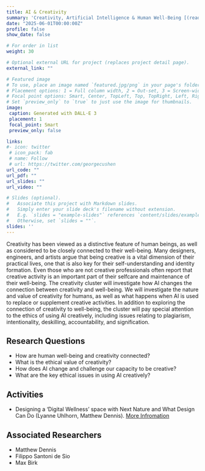```yaml
---
title: AI & Creativity
summary: 'Creativity, Artificial Intelligence & Human Well-Being [(read more)](/project/creativity)'
date: "2025-06-01T00:00:00Z"
profile: false
show_date: false

# For order in list
weight: 30

# Optional external URL for project (replaces project detail page).
external_link: ""

# Featured image
# To use, place an image named `featured.jpg/png` in your page's folder.
# Placement options: 1 = Full column width, 2 = Out-set, 3 = Screen-width
# Focal point options: Smart, Center, TopLeft, Top, TopRight, Left, Right, BottomLeft, Bottom, BottomRight
# Set `preview_only` to `true` to just use the image for thumbnails.
image:
 caption: Generated with DALL·E 3
 placement: 1
 focal_point: Smart
 preview_only: false

links:
#- icon: twitter
 # icon_pack: fab
 # name: Follow
 # url: https://twitter.com/georgecushen
url_code: ""
url_pdf: ""
url_slides: ""
url_video: ""

# Slides (optional).
#   Associate this project with Markdown slides.
#   Simply enter your slide deck's filename without extension.
#   E.g. `slides = "example-slides"` references `content/slides/example-slides.md`.
#   Otherwise, set `slides = ""`.
slides: ''
---
```

Creativity has been viewed as a distinctive feature of human beings, as well as considered to be closely connected to their well-being. Many designers, engineers, and artists argue that being creative is a vital dimension of their practical lives, one that is also key for their self-understanding and identity formation. Even those who are not creative professionals often report that creative activity is an important part of their selfcare and maintenance of their well-being. The creativity cluster will investigate how AI changes the connection between creativity and well-being. We will investigate the nature and value of creativity for humans, as well as what happens when AI is used to replace or supplement creative activities. In addition to exploring the connection of creativity to well-being, the cluster will pay special attention to the ethics of using AI creatively, including issues relating to plagiarism, intentionality, deskilling, accountability, and signification.

## Research Questions

- How are human well-being and creativity connected?
- What is the ethical value of creativity?
- How does AI change and challenge our capacity to be creative?
- What are the key ethical issues in using AI creatively?

## Activities

- Designing a ‘Digital Wellness’ space with Next Nature and What Design Can Do (Lyanne Uhlhorn, Matthew Dennis). [More Infromation](https://nextnature.org/en/museum/digital-wellness-center)

## Associated Researchers

- Matthew Dennis
- Filippo Santoni de Sio
- Max Birk
